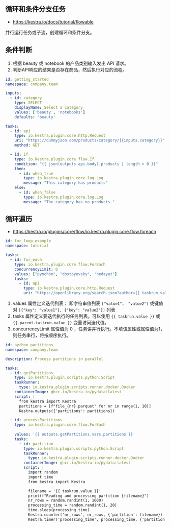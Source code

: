 ## 循环和条件分支任务

- https://kestra.io/docs/tutorial/flowable

并行运行任务或子流，创建循环和条件分支。

## 条件判断

1. 根据 beauty 或 notebook 的产品类别输入发出 API 请求。
2. 判断API响应的结果是否存在商品，然后执行对应的流程。

```yaml
id: getting_started
namespace: company.team

inputs:
  - id: category
    type: SELECT
    displayName: Select a category
    values: ['beauty', 'notebooks']
    defaults: 'beauty'

tasks:
  - id: api
    type: io.kestra.plugin.core.http.Request
    uri: "https://dummyjson.com/products/category/{{inputs.category}}"
    method: GET

  - id: if
    type: io.kestra.plugin.core.flow.If
    condition: "{{ json(outputs.api.body).products | length > 0 }}"
    then:
      - id: when_true
        type: io.kestra.plugin.core.log.Log
        message: "This category has products"
    else:
      - id: when_false
        type: io.kestra.plugin.core.log.Log
        message: "The category has no products."
```

## 循环遍历

- https://kestra.io/plugins/core/flow/io.kestra.plugin.core.flow.foreach

```yaml
id: for_loop_example
namespace: tutorial

tasks:
  - id: for_each
    type: io.kestra.plugin.core.flow.ForEach
    concurrencyLimit: 0
    values: ["pynchon", "dostoyevsky", "hedayat"]
    tasks:
      - id: api
        type: io.kestra.plugin.core.http.Request
        uri: "https://openlibrary.org/search.json?author={{ taskrun.value }}&sort=new"
```

1. values 属性定义迭代列表： 即字符串值列表 `["value1"， "value2"]` 或键值对 `[{"key": "value1"}, {"key": "value2"}]` 列表 
2. tasks 属性定义要迭代执行的任务列表。可以使用 `{{ taskrun.value }}` 或 `{{ parent.taskrun.value }}` 变量访问迭代值。
3. concurrencyLimit 属性值为 0 ，任务讲并行执行。不填该属性或属性值为1，则任务串行，将按顺序执行。

```yaml
id: python_partitions
namespace: company.team

description: Process partitions in parallel

tasks:
  - id: getPartitions
    type: io.kestra.plugin.scripts.python.Script
    taskRunner:
      type: io.kestra.plugin.scripts.runner.docker.Docker
    containerImage: ghcr.io/kestra-io/pydata:latest
    script: |
      from kestra import Kestra
      partitions = [f"file_{nr}.parquet" for nr in range(1, 10)]
      Kestra.outputs({'partitions': partitions})

  - id: processPartitions
    type: io.kestra.plugin.core.flow.ForEach
    
    values: '{{ outputs.getPartitions.vars.partitions }}'
    tasks:
      - id: partition
        type: io.kestra.plugin.scripts.python.Script
        taskRunner:
          type: io.kestra.plugin.scripts.runner.docker.Docker
        containerImage: ghcr.io/kestra-io/pydata:latest
        script: |
          import random
          import time
          from kestra import Kestra

          filename = '{{ taskrun.value }}'
          print(f"Reading and processing partition {filename}")
          nr_rows = random.randint(1, 1000)
          processing_time = random.randint(1, 20)
          time.sleep(processing_time)
          Kestra.counter('nr_rows', nr_rows, {'partition': filename})
          Kestra.timer('processing_time', processing_time, {'partition': filename})
```
